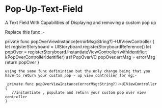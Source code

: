 # Pop-Up-Text-Field
A Text Field With Capabilities of Displaying and removing a custom pop up

Replace this func :-

 private func popOverViewInstance(errorMsg:String?)->UIViewController
    {
        let registerStoryboard = UIStoryboard.registerStoryboardReference()
        let popOver = registerStoryboard.instantiateViewController(withIdentifier: kPopOverControllerIdentifier) as! PopOverVC
        popOver.errMsg = errorMsg
        return popOver
    }
    
    using the same func definintion but the only change being that you have to return your custom pop - up view controller for eg:-
    
     private func popOverViewInstance(errorMsg:String?)->UIViewController
    {
       //instantiate , populate and return your custom pop over view controller
    }
